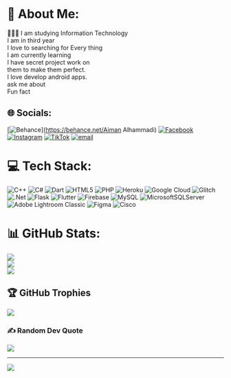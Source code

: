 # 💫 About Me:
👨🏻‍💻 I am studying Information Technology <br>I am in third year <br>I love to searching for Every thing <br>I am currently learning <br>I have secret project work on <br>them to make them perfect. <br>I love develop android apps.  <br>ask me about <br>Fun fact  


## 🌐 Socials:
[![Behance](https://img.shields.io/badge/Behance-1769ff?logo=behance&logoColor=white)](https://behance.net/Aiman Alhammadi) [![Facebook](https://img.shields.io/badge/Facebook-%231877F2.svg?logo=Facebook&logoColor=white)](https://facebook.com/https://www.facebook.com/aiman.alhammadi.9) [![Instagram](https://img.shields.io/badge/Instagram-%23E4405F.svg?logo=Instagram&logoColor=white)](https://instagram.com/aim.7af) [![TikTok](https://img.shields.io/badge/TikTok-%23000000.svg?logo=TikTok&logoColor=white)](https://tiktok.com/@aim_7af) [![email](https://img.shields.io/badge/Email-D14836?logo=gmail&logoColor=white)](mailto:aimanalhammadi9@gmail.com) 

# 💻 Tech Stack:
![C++](https://img.shields.io/badge/c++-%2300599C.svg?style=for-the-badge&logo=c%2B%2B&logoColor=white) ![C#](https://img.shields.io/badge/c%23-%23239120.svg?style=for-the-badge&logo=csharp&logoColor=white) ![Dart](https://img.shields.io/badge/dart-%230175C2.svg?style=for-the-badge&logo=dart&logoColor=white) ![HTML5](https://img.shields.io/badge/html5-%23E34F26.svg?style=for-the-badge&logo=html5&logoColor=white) ![PHP](https://img.shields.io/badge/php-%23777BB4.svg?style=for-the-badge&logo=php&logoColor=white) ![Heroku](https://img.shields.io/badge/heroku-%23430098.svg?style=for-the-badge&logo=heroku&logoColor=white) ![Google Cloud](https://img.shields.io/badge/GoogleCloud-%234285F4.svg?style=for-the-badge&logo=google-cloud&logoColor=white) ![Glitch](https://img.shields.io/badge/glitch-%233333FF.svg?style=for-the-badge&logo=glitch&logoColor=white) ![.Net](https://img.shields.io/badge/.NET-5C2D91?style=for-the-badge&logo=.net&logoColor=white) ![Flask](https://img.shields.io/badge/flask-%23000.svg?style=for-the-badge&logo=flask&logoColor=white) ![Flutter](https://img.shields.io/badge/Flutter-%2302569B.svg?style=for-the-badge&logo=Flutter&logoColor=white) ![Firebase](https://img.shields.io/badge/firebase-a08021?style=for-the-badge&logo=firebase&logoColor=ffcd34) ![MySQL](https://img.shields.io/badge/mysql-4479A1.svg?style=for-the-badge&logo=mysql&logoColor=white) ![MicrosoftSQLServer](https://img.shields.io/badge/Microsoft%20SQL%20Server-CC2927?style=for-the-badge&logo=microsoft%20sql%20server&logoColor=white) ![Adobe Lightroom Classic](https://img.shields.io/badge/Adobe%20Lightroom%20Classic-31A8FF.svg?style=for-the-badge&logo=Adobe%20Lightroom%20Classic&logoColor=white) ![Figma](https://img.shields.io/badge/figma-%23F24E1E.svg?style=for-the-badge&logo=figma&logoColor=white) ![Cisco](https://img.shields.io/badge/cisco-%23049fd9.svg?style=for-the-badge&logo=cisco&logoColor=black)
# 📊 GitHub Stats:
![](https://github-readme-stats.vercel.app/api?username=Aimanalhammadi&theme=radical&hide_border=false&include_all_commits=true&count_private=false)<br/>
![](https://github-readme-streak-stats.herokuapp.com/?user=Aimanalhammadi&theme=radical&hide_border=false)<br/>
![](https://github-readme-stats.vercel.app/api/top-langs/?username=Aimanalhammadi&theme=radical&hide_border=false&include_all_commits=true&count_private=false&layout=compact)

## 🏆 GitHub Trophies
![](https://github-profile-trophy.vercel.app/?username=Aimanalhammadi&theme=cobalt&no-frame=false&no-bg=true&margin-w=4)

### ✍️ Random Dev Quote
![](https://quotes-github-readme.vercel.app/api?type=vetical&theme=merko)

---
[![](https://visitcount.itsvg.in/api?id=Aimanalhammadi&icon=6&color=13)](https://visitcount.itsvg.in)

<!-- Proudly created with GPRM ( https://gprm.itsvg.in ) -->
